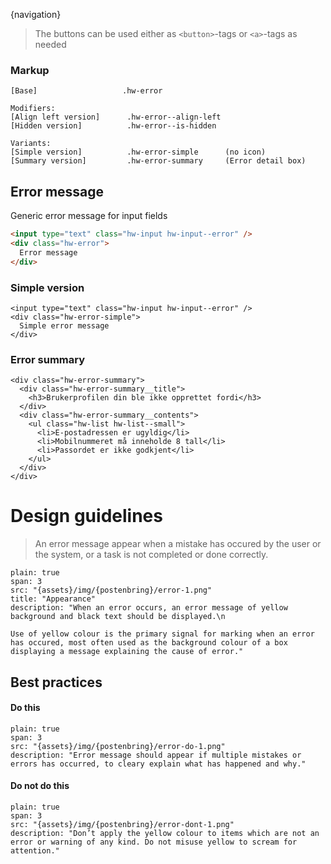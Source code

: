 {navigation}






> The buttons can be used either as `<button>`-tags or `<a>`-tags as needed


### Markup
```code   
[Base]                   .hw-error
  
Modifiers:
[Align left version]      .hw-error--align-left
[Hidden version]          .hw-error--is-hidden

Variants:
[Simple version]          .hw-error-simple      (no icon)
[Summary version]         .hw-error-summary     (Error detail box)
```



## Error message

Generic error message for input fields

```html
<input type="text" class="hw-input hw-input--error" />
<div class="hw-error">
  Error message
</div>
```


### Simple version

```html|plain,light
<input type="text" class="hw-input hw-input--error" />
<div class="hw-error-simple">
  Simple error message
</div>
```

### Error summary

```html|plain,light,span-4
<div class="hw-error-summary">
  <div class="hw-error-summary__title">
    <h3>Brukerprofilen din ble ikke opprettet fordi</h3>
  </div>
  <div class="hw-error-summary__contents">
    <ul class="hw-list hw-list--small">
      <li>E-postadressen er ugyldig</li>
      <li>Mobilnummeret må inneholde 8 tall</li>
      <li>Passordet er ikke godkjent</li>
    </ul>
  </div>
</div>
```







# Design guidelines

> An error message appear when a mistake has occured by the user or the system, or a task is not completed or done correctly.


```image
plain: true
span: 3
src: "{assets}/img/{postenbring}/error-1.png"
title: "Appearance"
description: "When an error occurs, an error message of yellow background and black text should be displayed.\n

Use of yellow colour is the primary signal for marking when an error has occured, most often used as the background colour of a box displaying a message explaining the cause of error."
```


## Best practices

#### Do this

```image
plain: true
span: 3
src: "{assets}/img/{postenbring}/error-do-1.png"
description: "Error message should appear if multiple mistakes or errors has occurred, to cleary explain what has happened and why."
```

#### Do not do this
  
```image
plain: true
span: 3
src: "{assets}/img/{postenbring}/error-dont-1.png"
description: "Don’t apply the yellow colour to items which are not an error or warning of any kind. Do not misuse yellow to scream for attention."
```








